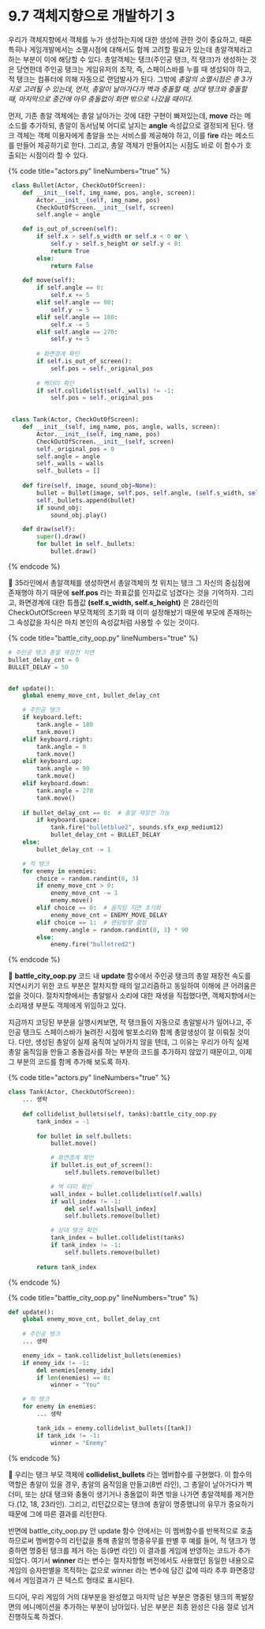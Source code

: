 # 9.7 객체지향으로 개발하기 3

우리가 객체지향에서 객체를 누가 생성하는지에 대한 생성에 관한 것이 중요하고, 때론 특히나 게임개발에서는 소멸시점에 대해서도 함께 고려할 필요가 있는데 총알객체라고 하는 부분이 이에 해당할 수 있다. 총알객체는 탱크(주인공 탱크, 적 탱크)가 생성하는 것은 당연한데 주인공 탱크는 게임유저의 조작, 즉, 스페이스바를 누를 때 생성되야 하고, 적 탱크는 컴퓨터에 의해 자동으로 랜덤발사가 된다. 그밖에 _총알의 소멸시점은 총 3가지로 고려될 수 있는데, 먼저, 총알이 날아가다가 벽과 충돌할 때, 상대 탱크와 충돌할 때, 마지막으로 중간에 아무 충돌없이 화면 밖으로 나갔을 때이다._

먼저,  기존 총알 객체에는 총알 날아가는 것에 대한 구현이 빠져있는데, **move** 라는 메소드를 추가하되, 총알이 동서남북 어디로 날지는 **angle** 속성값으로 결정되게 된다. 탱크 객체는 객체 이용자에게 총알을 쏘는 서비스를 제공해야 하고, 이를 f**ire** 라는 메소드를 만들어 제공하기로 한다. 그리고,  총알 객체가 만들어지는 시점도 바로 이 함수가 호출되는 시점이라 할 수 있다.

{% code title="actors.py" lineNumbers="true" %}
```python
 class Bullet(Actor, CheckOutOfScreen):
    def __init__(self, img_name, pos, angle, screen):
        Actor.__init__(self, img_name, pos)
        CheckOutOfScreen.__init__(self, screen)
        self.angle = angle

    def is_out_of_screen(self):
        if self.x > self.s_width or self.x < 0 or \
            self.y > self.s_height or self.y < 0:
            return True
        else:
            return False
            
    def move(self):
        if self.angle == 0:
            self.x += 5
        elif self.angle == 90:
            self.y -= 5
        elif self.angle == 180:
            self.x -= 5
        elif self.angle == 270:
            self.y += 5
            
        # 화면경계 확인
        if self.is_out_of_screen():
            self.pos = self._original_pos
            
        # 벽더미 확인
        if self.collidelist(self._walls) != -1:
            self.pos = self._original_pos

 
 class Tank(Actor, CheckOutOfScreen):
    def __init__(self, img_name, pos, angle, walls, screen):
        Actor.__init__(self, img_name, pos)
        CheckOutOfScreen.__init__(self, screen)
        self._original_pos = 0
        self.angle = angle
        self._walls = walls
        self._bullets = []
           
    def fire(self, image, sound_obj=None):
        bullet = Bullet(image, self.pos, self.angle, (self.s_width, self.s_height))
        self._bullets.append(bullet)
        if sound_obj:
            sound_obj.play()

    def draw(self):
        super().draw()
        for bullet in self._bullets:
            bullet.draw()
```
{% endcode %}

:1234: 35라인에서 총알객체를 생성하면서 총알객체의 첫 위치는 탱크 그 자신의 중심점에 존재행야 하기 때문에 **self.pos** 라는 좌표값를 인자값로 넘겼다는 것을 기억하자. 그리고, 화면경계에 대한 튜플값 **(self.s\_width, self.s\_height)** 은 28라인의 CheckOutOfScreen 부모객체의 초기화 때 이미 설정해놨기 때문에 부모에 존재하는 그 속성값을 자식은 마치 본인의 속성값처럼 사용할 수 있는 것이다.

{% code title="battle_city_oop.py" lineNumbers="true" %}
```python
# 주인공 탱크 총알 재장전 지연
bullet_delay_cnt = 0
BULLET_DELAY = 50


def update():
    global enemy_move_cnt, bullet_delay_cnt

    # 주인공 탱크
    if keyboard.left:
        tank.angle = 180
        tank.move()
    elif keyboard.right:
        tank.angle = 0
        tank.move()
    elif keyboard.up:
        tank.angle = 90
        tank.move()
    elif keyboard.down:
        tank.angle = 270
        tank.move()
        
    if bullet_delay_cnt == 0:  # 총알 재장전 가능
        if keyboard.space:
            tank.fire("bulletblue2", sounds.sfx_exp_medium12)
            bullet_delay_cnt = BULLET_DELAY
    else:
        bullet_delay_cnt -= 1

    # 적 탱크
    for enemy in enemies:
        choice = random.randint(0, 3)
        if enemy_move_cnt > 0:
            enemy_move_cnt -= 1
            enemy.move()
        elif choice == 0:  # 움직임 지연 초기화
            enemy_move_cnt = ENEMY_MOVE_DELAY
        elif choice == 1:  # 랜덤방향 결정
            enemy.angle = random.randint(0, 3) * 90
        else:
            enemy.fire("bulletred2")
```
{% endcode %}

:1234: **battle\_city\_oop.py** 코드 내 **update** 함수에서 주인공 탱크의 총알 재장전 속도를 지연시키기 위한 코드 부분은 절차지향 때의 알고리즘하고 동일하여 이해에 큰 어려움은 없을 것이다. 절차지향에서는 총알발사 소리에 대한 재생을 직접했다면, 객체지향에서는 소리재생 부분도 객체에게 위임하고 있다.&#x20;

지금까지 코딩된 부분을 실행시켜보면, 적 탱크들이 자동으로 총알발사가 일어나고, 주인공 탱크도 스페이스바가 눌려진 시점에 발포소리와 함께 총알생성이 잘 이뤄질 것이다. 다만, 생성된 총알이 실제 움직여 날아가지 않을 텐데, 그 이유는 우리가 아직 실제 총알 움직임을 만들고 충돌검사를 하는 부분의 코드를 추가하지 않았기 때문이고, 이제 그 부분의 코드를 함께 추가해 보도록 하자.

{% code title="actors.py" lineNumbers="true" %}
```python
class Tank(Actor, CheckOutOfScreen):
    ... 생략
            
    def collidelist_bullets(self, tanks):battle_city_oop.py
        tank_index = -1
        
        for bullet in self.bullets:
            bullet.move()

            # 화면경계 확인
            if bullet.is_out_of_screen():
                self.bullets.remove(bullet)

            # 벽 더미 확인
            wall_index = bullet.collidelist(self.walls)
            if wall_index != -1:
                del self.walls[wall_index]
                self.bullets.remove(bullet)

            # 상대 탱크 확인
            tank_index = bullet.collidelist(tanks)
            if tank_index != -1:
                self.bullets.remove(bullet)
                
        return tank_index
```
{% endcode %}

{% code title="battle_city_oop.py" lineNumbers="true" %}
```python
def update():
    global enemy_move_cnt, bullet_delay_cnt
    
    # 주인공 탱크
    ... 생략

    enemy_idx = tank.collidelist_bullets(enemies)
    if enemy_idx != -1:
        del enemies[enemy_idx]
        if len(enemies) == 0:
            winner = "You"

    # 적 탱크
    for enemy in enemies:
        ... 생략

        tank_idx = enemy.collidelist_bullets([tank])
        if tank_idx != -1:
            winner = "Enemy"
```
{% endcode %}

:1234: 우리는 탱크 부모 객체에 **collidelist\_bullets** 라는 멤버함수를 구현했다. 이 함수의 역할은 총알이 있을 경우, 총알의 움직임을 만들고(8번 라인), 그 총알이 날아가다가 벽 더미, 또는 상대 탱크와 충돌이 생기거나 충돌없이 화면 밖을 나가면 총알객체를 제거한다.(12, 18, 23라인). 그리고, 리턴값으로는 탱크에 총알이 명중했냐의 유무가 중요하기 때문에 그에 따른 결과를 리턴한다.

반면에 battle\_city\_oop.py 안 update 함수 안에서는 이 멤버함수를 반복적으로 호출하므로써 멤버함수의 리턴값을 통해 총알의 명중유무를 판별 후 예를 들어, 적 탱크가 명중하면 명중된 탱크를 제거 하는 등(9번 라인) 이 결과를 게임에 반영하는 코드가 추가되었다. 여기서 **winner** 라는 변수는 절차지향형 버전에서도 사용했던 동일한 내용으로 게임의 승자판별을 목적하는 값으로 winner 라는 변수에 담긴 값에 따라 추후 화면중앙에서 게임결과가 큰 텍스트 형태로 표시된다.

드디어, 우리 게임의 거의 대부분을 완성했고 마지막 남은 부분은 명중된 탱크의 폭발장면의 에니메이션을 추가하는 부분이 남아있다. 남은 부분은 최종 완성은 다음 절로 넘겨 진행하도록 하겠다.
